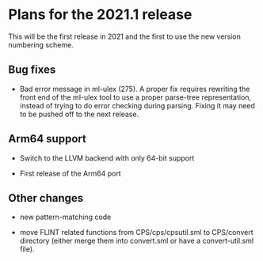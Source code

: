 # Plans for the 2021.1 release

This will be the first release in 2021 and the first to use the new version
numbering scheme.

## Bug fixes

  * Bad error message in ml-ulex (275).  A proper fix requires rewriting the front
    end of the ml-ulex tool to use a proper parse-tree representation, instead of
    trying to do error checking during parsing.  Fixing it may need to be pushed
    off to the next release.

## Arm64 support

  * Switch to the LLVM backend with only 64-bit support

  * First release of the Arm64 port

## Other changes

  * new pattern-matching code

  * move FLINT related functions from CPS/cps/cpsutil.sml to CPS/convert
    directory (either merge them into convert.sml or have a convert-util.sml
    file).

